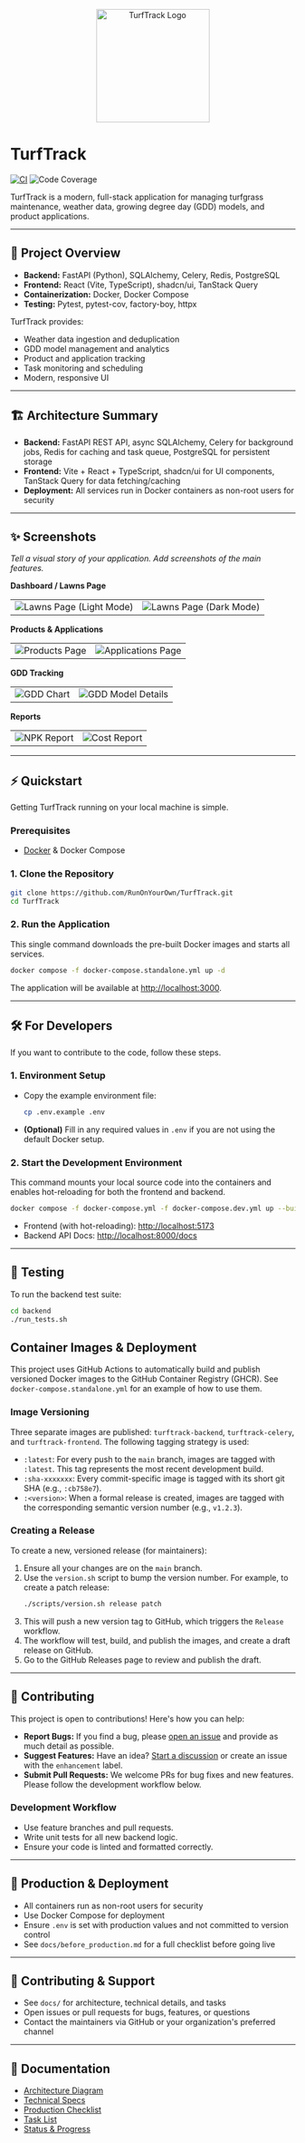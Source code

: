 <p align="center">
  <img src="assets/logo.png" alt="TurfTrack Logo" width="200"/>
</p>

# TurfTrack

[![CI](https://github.com/RunOnYourOwn/TurfTrack/actions/workflows/ci.yml/badge.svg)](https://github.com/RunOnYourOwn/TurfTrack/actions/workflows/ci.yml)
![Code Coverage](./coverage-badge.svg)

TurfTrack is a modern, full-stack application for managing turfgrass maintenance, weather data, growing degree day (GDD) models, and product applications.

---

## 🚀 Project Overview

- **Backend:** FastAPI (Python), SQLAlchemy, Celery, Redis, PostgreSQL
- **Frontend:** React (Vite, TypeScript), shadcn/ui, TanStack Query
- **Containerization:** Docker, Docker Compose
- **Testing:** Pytest, pytest-cov, factory-boy, httpx

TurfTrack provides:

- Weather data ingestion and deduplication
- GDD model management and analytics
- Product and application tracking
- Task monitoring and scheduling
- Modern, responsive UI

---

## 🏗️ Architecture Summary

- **Backend:** FastAPI REST API, async SQLAlchemy, Celery for background jobs, Redis for caching and task queue, PostgreSQL for persistent storage
- **Frontend:** Vite + React + TypeScript, shadcn/ui for UI components, TanStack Query for data fetching/caching
- **Deployment:** All services run in Docker containers as non-root users for security

---

## ✨ Screenshots

_Tell a visual story of your application. Add screenshots of the main features._

**Dashboard / Lawns Page**

<table>
  <tr>
    <td><img src="assets/screenshots/lawns-light.png" alt="Lawns Page (Light Mode)"></td>
    <td><img src="assets/screenshots/lawns-dark.png" alt="Lawns Page (Dark Mode)"></td>
  </tr>
</table>

**Products & Applications**

<table>
  <tr>
    <td><img src="assets/screenshots/products.png" alt="Products Page"></td>
    <td><img src="assets/screenshots/applications.png" alt="Applications Page"></td>
  </tr>
</table>

**GDD Tracking**

<table>
  <tr>
    <td><img src="assets/screenshots/gdd.png" alt="GDD Chart"></td>
    <td><img src="assets/screenshots/gdd-detail.png" alt="GDD Model Details"></td>
  </tr>
</table>

**Reports**

<table>
  <tr>
    <td><img src="assets/screenshots/reports-npk.png" alt="NPK Report"></td>
    <td><img src="assets/screenshots/reports-cost.png" alt="Cost Report"></td>
  </tr>
</table>

---

## ⚡ Quickstart

Getting TurfTrack running on your local machine is simple.

### Prerequisites

- [Docker](https://www.docker.com/) & Docker Compose

### 1. Clone the Repository

```bash
git clone https://github.com/RunOnYourOwn/TurfTrack.git
cd TurfTrack
```

### 2. Run the Application

This single command downloads the pre-built Docker images and starts all services.

```bash
docker compose -f docker-compose.standalone.yml up -d
```

The application will be available at [http://localhost:3000](http://localhost:3000).

---

## 🛠️ For Developers

If you want to contribute to the code, follow these steps.

### 1. Environment Setup

- Copy the example environment file:
  ```bash
  cp .env.example .env
  ```
- **(Optional)** Fill in any required values in `.env` if you are not using the default Docker setup.

### 2. Start the Development Environment

This command mounts your local source code into the containers and enables hot-reloading for both the frontend and backend.

```bash
docker compose -f docker-compose.yml -f docker-compose.dev.yml up --build -d
```

- Frontend (with hot-reloading): [http://localhost:5173](http://localhost:5173)
- Backend API Docs: [http://localhost:8000/docs](http://localhost:8000/docs)

---

## 🧪 Testing

To run the backend test suite:

```bash
cd backend
./run_tests.sh
```

## Container Images & Deployment

This project uses GitHub Actions to automatically build and publish versioned Docker images to the GitHub Container Registry (GHCR). See `docker-compose.standalone.yml` for an example of how to use them.

### Image Versioning

Three separate images are published: `turftrack-backend`, `turftrack-celery`, and `turftrack-frontend`. The following tagging strategy is used:

- `:latest`: For every push to the `main` branch, images are tagged with `:latest`. This tag represents the most recent development build.
- `:sha-xxxxxxx`: Every commit-specific image is tagged with its short git SHA (e.g., `:cb758e7`).
- `:<version>`: When a formal release is created, images are tagged with the corresponding semantic version number (e.g., `v1.2.3`).

### Creating a Release

To create a new, versioned release (for maintainers):

1.  Ensure all your changes are on the `main` branch.
2.  Use the `version.sh` script to bump the version number. For example, to create a patch release:
    ```bash
    ./scripts/version.sh release patch
    ```
3.  This will push a new version tag to GitHub, which triggers the `Release` workflow.
4.  The workflow will test, build, and publish the images, and create a draft release on GitHub.
5.  Go to the GitHub Releases page to review and publish the draft.

---

## 🤝 Contributing

This project is open to contributions! Here's how you can help:

- **Report Bugs:** If you find a bug, please [open an issue](https://github.com/RunOnYourOwn/TurfTrack/issues) and provide as much detail as possible.
- **Suggest Features:** Have an idea? [Start a discussion](https://github.com/RunOnYourOwn/TurfTrack/discussions) or create an issue with the `enhancement` label.
- **Submit Pull Requests:** We welcome PRs for bug fixes and new features. Please follow the development workflow below.

### Development Workflow

- Use feature branches and pull requests.
- Write unit tests for all new backend logic.
- Ensure your code is linted and formatted correctly.

---

## 🚢 Production & Deployment

- All containers run as non-root users for security
- Use Docker Compose for deployment
- Ensure `.env` is set with production values and not committed to version control
- See `docs/before_production.md` for a full checklist before going live

---

## 🤝 Contributing & Support

- See `docs/` for architecture, technical details, and tasks
- Open issues or pull requests for bugs, features, or questions
- Contact the maintainers via GitHub or your organization's preferred channel

---

## 📄 Documentation

- [Architecture Diagram](docs/architecture.mermaid)
- [Technical Specs](docs/technical.md)
- [Production Checklist](docs/before_production.md)
- [Task List](docs/tasks.md)
- [Status & Progress](docs/status.md)
